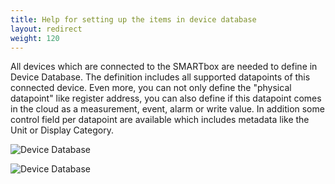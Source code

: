 ```yaml
---
title: Help for setting up the items in device database
layout: redirect
weight: 120
---
```

All devices which are connected to the SMARTbox are needed to define in Device Database. The definition includes all supported datapoints of this connected device. Even more, you can not only define the "physical datapoint" like register address, you can also define if this datapoint comes in the cloud as a measurement, event, alarm or write value. In addition some control field per datapoint are available which includes metadata like the Unit or Display Category. 

![Device Database](/images/devices/smartbox-io/device-database1.png)

![Device Database](/images/devices/smartbox-io/device-database2.png)
